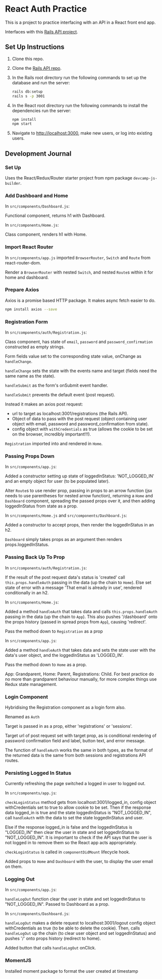 # React Auth Practice

This is a project to practice interfacing with an API in a React front end app.

Interfaces with this [Rails API project](https://github.com/hturnbull93/auth-app-rails).

## Set Up Instructions

1. Clone this repo.
2. Clone the [Rails API repo](https://github.com/hturnbull93/auth-app-rails).
3. In the Rails root directory run the following commands to set up the database and run the server:

    ```bash
    rails db:setup
    rails s -p 3001
    ```

4. In the React root directory run the following commands to install the dependencies run the server:

    ```bash
    npm install
    npm start
    ```

5. Navigate to <http://localhost:3000>, make new users, or log into existing users.

## Development Journal

### Set Up

Uses the React/Redux/Router starter project from npm package `devcamp-js-builder`.

### Add Dashboard and Home

In `src/components/Dashboard.js`:

Functional component, returns h1 with Dashboard.

In `src/components/Home.js`:

Class component, renders h1 with Home.

### Import React Router

In `src/components/app.js` imported `BrowserRouter`, `Switch` and `Route` from react-router-dom.

Render a `BrowserRouter` with nested `Switch`, and nested `Route`s within it for home and dashboard.

### Prepare Axios

Axios is a promise based HTTP package. It makes async fetch easier to do.

```bash
npm install axios --save
```

### Registration Form

In `src/components/auth/Registration.js`:

Class component, has state of `email`, `password` and `password_confirmation` constructed as empty strings.

Form fields value set to the corresponding state value, onChange as `handleChange`.

`handleChange` sets the state with the events name and target (fields need the same name as the state).

`handleSubmit` as the form's onSubmit event handler.

`handleSubmit` prevents the default event (post request).

Instead it makes an axios post request:

- url to target as localhost:3001/registrations (the Rails API).
- Object of data to pass with the post request (object containing user object with email, password and password_confirmation from state).
- config object with `withCredentials` as true (allows the cookie to be set on the browser, incredibly important!!!).

`Registration` imported into and rendered in `Home`.

### Passing Props Down

In `src/components/app.js`:

Added a constructor setting up state of loggedInStatus: 'NOT_LOGGED_IN' and an empty object for user (to be populated later).

Alter `Route`s to use render prop, passing in props to an arrow function (jsx needs to use parentheses for nested arrow function), returning a `Home` and `Dashboard` component, spreading the passed props over it, and then adding loggedInStatus from state as a prop.

In `src/components/Home.js` and `src/components/Dashboard.js`:

Added a constructor to accept props, then render the loggedInStatus in an h2.

`Dashboard` simply takes props as an argument then renders props.loggedInStatus.

### Passing Back Up To Prop

In `src/components/auth/Registration.js`:

If the result of the post request data's status is 'created' call `this.props.handleAuth` passing in the data (up the chain to `Home`). Else set state of error with a message 'That email is already in use', rendered conditionally in an h2.

In `src/components/Home.js`:

Added a method `handleAuth` that takes data and calls `this.props.handleAuth` passing in the data (up the chain to `App`). This also pushes '/dashboard' onto the props history (passed in spread props from `App`), causing 'redirect'.

Pass the method down to `Registration` as a prop

In `src/components/app.js`:

Added a method `handleAuth` that takes data and sets the state user with the data's user object, and the loggedInStatus as 'LOGGED_IN'.

Pass the method down to `Home` as a prop.

App: Grandparent, Home: Parent, Registrations: Child. For best practice do no more than grandparent behaviour manually, for more complex things use Redux state management.

### Login Component

Hybridising the Registration component as a login form also.

Renamed as `Auth`

Target is passed in as a prop, either 'registrations' or 'sessions'.

Target url of post request set with target prop, as is conditional rendering of password confirmation field and label, button text, and error message.

The function of `handleAuth` works the same in both types, as the format of the returned data is the same from both sessions and registrations API routes.

### Persisting Logged In Status

Currently refreshing the page switched a logged in user to logged out.

In `src/components/app.js`:

`checkLoginStatus` method gets from localhost:3001/logged_in, config object withCredentials set to true to allow cookie to be set. Then if the response data logged_in is true and the state loggedInStatus is "NOT_LOGGED_IN", call `handleAuth` with the data to set the state loggedInStatus and user.

Else if the response logged_in is false and the loggedInStatus is "LOGGED_IN" then clear the user in state and set loggedInStatus to "NOT_LOGGED_IN". It is important to check if the API says that the user is not logged in to remove them so the React app acts appropriately.

`checkLoginStatus` is called in `componentDidMount` lifecycle hook.

Added props to `Home` and `Dashboard` with the user, to display the user email on them.

### Logging Out

In `src/components/app.js`:

`handleLogOut` function clear the user in state and set loggedInStatus to "NOT_LOGGED_IN". Passed to Dashboard as a prop.

In `src/components/Dashboard.js`:

`handleLogOut` makes a delete request to localhost:3001/logout config object withCredentials as true (to be able to delete the cookie). Then, calls `handleLogOut` up the chain (to clear user object and set loggedInStatus) and pushes '/' onto props history (redirect to home).

Added button that calls `handleLogOut` onClick.

### MomentJS

Installed moment package to format the user created at timestamp